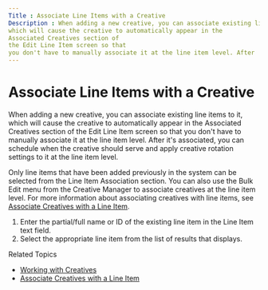```yaml
---
Title : Associate Line Items with a Creative
Description : When adding a new creative, you can associate existing line items to it,
which will cause the creative to automatically appear in the
Associated Creatives section of
the Edit Line Item screen so that
you don't have to manually associate it at the line item level. After
---
```



# Associate Line Items with a Creative



When adding a new creative, you can associate existing line items to it,
which will cause the creative to automatically appear in the
Associated Creatives section of
the Edit Line Item screen so that
you don't have to manually associate it at the line item level. After
it's associated, you can schedule when the creative should serve and
apply creative rotation settings to it at the line item level.



Only line items that have been added previously in the system can be
selected from the Line Item
Association section. You can also use the
Bulk Edit menu from the
Creative Manager to associate
creatives at the line item level. For more information about associating
creatives with line items, see
<a href="associate-creatives-with-a-line-item.html" class="xref"
title="From the Creatives section, you can associate creatives with an augmented line item (ALI), schedule when the creatives will serve, determine how the creatives will rotate through line item inventory, and optionally add creative landing page URLs.">Associate
Creatives with a Line Item</a>.





1.  Enter the partial/full name or ID of the
    existing line item in the Line
    Item text field.
2.  Select the appropriate line item from the list
    of results that displays.



<div id="associate-line-items-with-creatives__postreq_hwc_5yc_vlb"
>

Related Topics

- <a href="working-with-creatives.html" class="xref"
  title="You can traffic a wide range of creative types, from banners to increasingly pervasive rich media types, through the Xandr platform. Only secure content is supported.">Working
  with Creatives</a>
- <a href="associate-creatives-with-a-line-item.html" class="xref"
  title="From the Creatives section, you can associate creatives with an augmented line item (ALI), schedule when the creatives will serve, determine how the creatives will rotate through line item inventory, and optionally add creative landing page URLs.">Associate
  Creatives with a Line Item</a>






